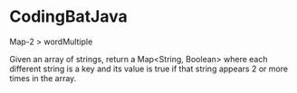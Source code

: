 # CodingBatJava
Map-2 > wordMultiple 

Given an array of strings, return a Map<String, Boolean> where each different string is a key and its value is true if that string appears 2 or more times in the array.

